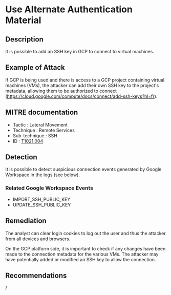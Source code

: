 # Use Alternate Authentication Material

## Description

It is possible to add an SSH key in GCP to connect to virtual machines.

## Example of Attack

If GCP is being used and there is access to a GCP project containing virtual machines (VMs), the attacker can add their own SSH key to the project's metadata, allowing them to be authorized to connect (https://cloud.google.com/compute/docs/connect/add-ssh-keys?hl=fr).

## MITRE documentation

- Tactic : Lateral Movement
- Technique : Remote Services
- Sub-technique : SSH
- ID : [T1021.004](https://attack.mitre.org/techniques/T1021/004/)

## Detection

It is possible to detect suspicious connection events generated by Google Workspace in the logs (see below).

### Related Google Workspace Events

- IMPORT_SSH_PUBLIC_KEY
- UPDATE_SSH_PUBLIC_KEY

## Remediation

The analyst can clear login cookies to log out the user and thus the attacker from all devices and browsers.

On the GCP platform side, it is important to check if any changes have been made to the connection metadata for the various VMs. The attacker may have potentially added or modified an SSH key to allow the connection.


## Recommendations

/
